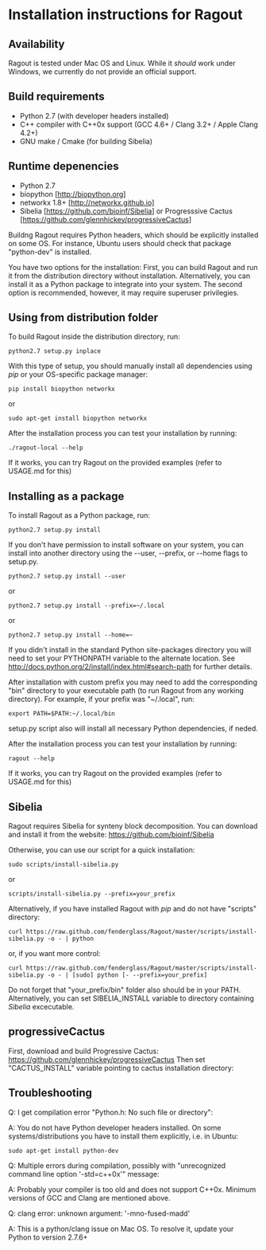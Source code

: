 Installation instructions for Ragout
====================================


Availability
------------
Ragout is tested under Mac OS and Linux. While it *should* work
under Windows, we currently do not provide an official support.


Build requirements
------------------
* Python 2.7 (with developer headers installed)
* C++ compiler with C++0x support (GCC 4.6+ / Clang 3.2+ / Apple Clang 4.2+)
* GNU make / Cmake (for building Sibelia)


Runtime depenencies
-------------------

* Python 2.7
* biopython [http://biopython.org]
* networkx 1.8+ [http://networkx.github.io]
* Sibelia [https://github.com/bioinf/Sibelia] or Progresssive Cactus [https://github.com/glennhickey/progressiveCactus]


Buildng Ragout requires Python headers, which should be
explicitly installed on some OS. For instance, Ubuntu
users should check that package "python-dev" is installed.

You have two options for the installation: First, you can build Ragout
and run it from the distribution directory without installation. 
Alternatively, you can install it as a Python package to integrate into
your system. The second option is recommended, however, it may require
superuser privilegies.


Using from distribution folder
------------------------------

To build Ragout inside the distribution directory, run:

	python2.7 setup.py inplace

With this type of setup, you should manually install all dependencies using *pip*
or your OS-specific package manager:

	pip install biopython networkx

or

	sudo apt-get install biopython networkx

After the installation process you can test your installation by running:

	./ragout-local --help

If it works, you can try Ragout on the provided examples (refer to USAGE.md for this)


Installing as a package
-----------------------

To install Ragout as a Python package, run:

	python2.7 setup.py install

If you don't have permission to install software on your system, you can 
install into another directory using the --user, --prefix, or --home flags to setup.py.

	python2.7 setup.py install --user

or

	python2.7 setup.py install --prefix=~/.local

or

	python2.7 setup.py install --home=~

If you didn't install in the standard Python site-packages directory you will 
need to set your PYTHONPATH variable to the alternate location. 
See http://docs.python.org/2/install/index.html#search-path for further details.

After installation with custom prefix you may need to add the corresponding 
"bin" directory to your executable path (to run Ragout from any working directory). 
For example, if your prefix was "~/.local", run:

	export PATH=$PATH:~/.local/bin

setup.py script also will install all necessary Python dependencies, if neded.

After the installation process you can test your installation by running:

	ragout --help

If it works, you can try Ragout on the provided examples (refer to USAGE.md for this)


Sibelia
-------

Ragout requires Sibelia for synteny block decomposition.
You can download and install it from the website: https://github.com/bioinf/Sibelia

Otherwise, you can use our script for a quick installation:

	sudo scripts/install-sibelia.py

or

	scripts/install-sibelia.py --prefix=your_prefix

Alternatively, if you have installed Ragout with *pip* and do not have
"scripts" directory:

	curl https://raw.github.com/fenderglass/Ragout/master/scripts/install-sibelia.py -o - | python

or, if you want more control:

	curl https://raw.github.com/fenderglass/Ragout/master/scripts/install-sibelia.py -o - | [sudo] python [- --prefix=your_prefix]

Do not forget that "your_prefix/bin" folder also should be in your PATH.
Alternatively, you can set SIBELIA_INSTALL variable to directory
containing *Sibelia* excecutable.


progressiveCactus
-----------------

First, download and build Progressive Cactus: https://github.com/glennhickey/progressiveCactus
Then set "CACTUS_INSTALL" variable pointing to cactus installation directory:


Troubleshooting
---------------

Q: I get compilation error "Python.h: No such file or directory":

A: You do not have Python developer headers installed. On some
systems/distributions you have to install them explicitly, i.e. in Ubuntu:
	
	sudo apt-get install python-dev


Q: Multiple errors during compilation, possibly with 
"unrecognized command line option '-std=c++0x'" message:

A: Probably your compiler is too old and does not support C++0x. Minimum
versions of GCC and Clang are mentioned above.

Q: clang error: unknown argument: '-mno-fused-madd'

A: This is a python/clang issue on Mac OS. To resolve it, update
your Python to version 2.7.6+ 